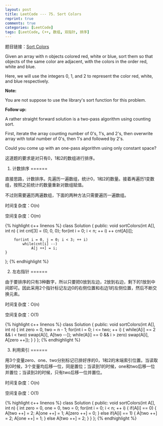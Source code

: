 ```yaml
---
layout: post
title: LeetCode --- 75. Sort Colors
reprint: true
comments: true
categories: [LeetCode]
tags: [LeetCode, C++, 数组, 双指针, 排序]
---
```



题目链接：[Sort Colors](https://oj.leetcode.com/problems/search-a-2d-matrix/ ) 

Given an array with n objects colored red, white or blue, sort them so that objects of the same color are adjacent, with the colors in the order red, white and blue. 

Here, we will use the integers 0, 1, and 2 to represent the color red, white, and blue respectively. 

**Note:**

You are not suppose to use the library's sort function for this problem. 

**Follow up:**

A rather straight forward solution is a two-pass algorithm using counting sort. 

First, iterate the array counting number of 0's, 1's, and 2's, then overwrite array with total number of 0's, then 1's and followed by 2's. 

Could you come up with an one-pass algorithm using only constant space? 

这道题的要求是对只有0，1和2的数组进行排序。

1. 计数排序
======

直接思路，计数排序。先遍历一遍数组，统计0，1和2的数量。接着再遍历1变数组，按照之前统计的数量重新对数组赋值。

不过则需要遍历两遍数组，下面的两种方法只需要遍历一遍数组。

时间复杂度：O(n)

空间复杂度：O(m)

{% highlight c++ linenos %}
class Solution
{
public:
    void sortColors(int A[], int n)
    {
        int cnt[3] = {0, 0, 0};
        for(int i = 0; i < n; ++ i)
            ++ cnt[A[i]];
        
        for(int i = 0, j = 0; i < 3; ++ i)
            while(cnt[i] --)
                A[j ++] = i;
    }
};
{% endhighlight %}

2. 左右指针
======

由于要排序的只有3种数字，所以只要把0放到左边，2放到右边，剩下的1放到中间即可。因此采用2个指针标记左边0的右侧位置和右边1的左侧位置，然后不断交换元素。

时间复杂度：O(n)

空间复杂度：O(1)

{% highlight c++ linenos %}
class Solution
{
public:
    void sortColors(int A[], int n)
    {
        int zero = 0, two = n - 1;
        for(int i = 0; i <= two; ++ i)
        {
            while(A[i] == 2 && i < two)
                swap(A[i], A[two --]);
            while(A[i] == 0 && i > zero)
                swap(A[i], A[zero ++]);
        }
    }
};
{% endhighlight %}

3. 利用索引
======

用3个变量zero、one、two分别标记已排好序的0，1和2的末端索引位置。当读取到0时候，3个变量均后移一位，同是置位；当读到1的时候，one和two后移一位并置位；当读到2的时候，只有two后移一位并置位。

时间复杂度：O(n)

空间复杂度：O(1)

{% highlight c++ linenos %}
class Solution
{
public:
    void sortColors(int A[], int n)
    {
        int zero = 0, one = 0, two = 0;
        for(int i = 0; i < n; ++ i)
        {
            if(A[i] == 0)
            {
                A[two ++] = 2;
                A[one ++] = 1;
                A[zero ++] = 0;
            }
            else if(A[i] == 1)
            {
                A[two ++] = 2;
                A[one ++] = 1;
            }
            else
                A[two ++] = 2;
        }
    }
};
{% endhighlight %}
